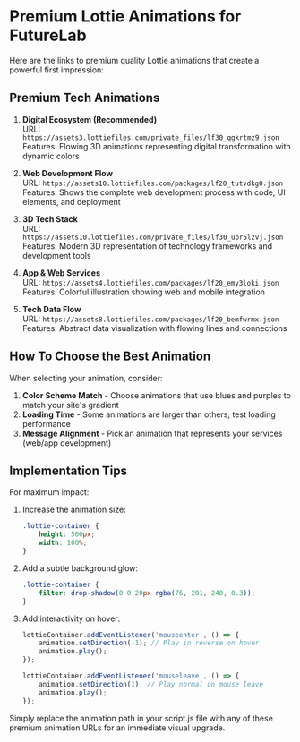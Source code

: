 # Premium Lottie Animations for FutureLab

Here are the links to premium quality Lottie animations that create a powerful first impression:

## Premium Tech Animations

1. **Digital Ecosystem (Recommended)**  
   URL: `https://assets3.lottiefiles.com/private_files/lf30_qgkrtmz9.json`  
   Features: Flowing 3D animations representing digital transformation with dynamic colors

2. **Web Development Flow**  
   URL: `https://assets10.lottiefiles.com/packages/lf20_tutvdkg0.json`  
   Features: Shows the complete web development process with code, UI elements, and deployment

3. **3D Tech Stack**  
   URL: `https://assets10.lottiefiles.com/private_files/lf30_ubr5lzvj.json`  
   Features: Modern 3D representation of technology frameworks and development tools

4. **App & Web Services**  
   URL: `https://assets4.lottiefiles.com/packages/lf20_emy3loki.json`  
   Features: Colorful illustration showing web and mobile integration

5. **Tech Data Flow**  
   URL: `https://assets8.lottiefiles.com/packages/lf20_bemfwrmx.json`  
   Features: Abstract data visualization with flowing lines and connections

## How To Choose the Best Animation

When selecting your animation, consider:

1. **Color Scheme Match** - Choose animations that use blues and purples to match your site's gradient
2. **Loading Time** - Some animations are larger than others; test loading performance
3. **Message Alignment** - Pick an animation that represents your services (web/app development)

## Implementation Tips

For maximum impact:

1. Increase the animation size:
   ```css
   .lottie-container {
       height: 500px;
       width: 100%;
   }
   ```

2. Add a subtle background glow:
   ```css
   .lottie-container {
       filter: drop-shadow(0 0 20px rgba(76, 201, 240, 0.3));
   }
   ```

3. Add interactivity on hover:
   ```javascript
   lottieContainer.addEventListener('mouseenter', () => {
       animation.setDirection(-1); // Play in reverse on hover
       animation.play();
   });
   
   lottieContainer.addEventListener('mouseleave', () => {
       animation.setDirection(1); // Play normal on mouse leave
       animation.play();
   });
   ```

Simply replace the animation path in your script.js file with any of these premium animation URLs for an immediate visual upgrade.

